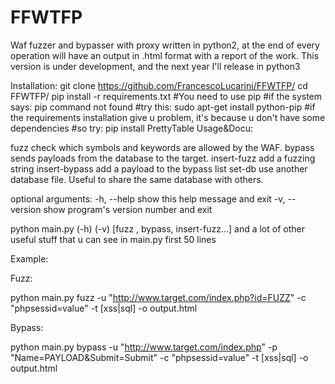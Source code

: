 # FFWTFP
Waf fuzzer and bypasser with proxy written in python2, at the end of every operation will have an output in .html format with a report of the work. This version is under development, and the next year I'll release in python3

Installation:
git clone https://github.com/FrancescoLucarini/FFWTFP/
cd FFWTFP/
pip install -r requirements.txt
#You need to use pip
#if the system says: pip command not found
#try this: sudo apt-get install python-pip
#if the requirements installation give u problem, it's because u don't have some dependencies
#so try: pip install PrettyTable
Usage&Docu:

fuzz                check which symbols and keywords are allowed by the WAF.
bypass              sends payloads from the database to the target.
insert-fuzz         add a fuzzing string
insert-bypass       add a payload to the bypass list
set-db              use another database file. Useful to share the same database with others.

optional arguments:
-h, --help            show this help message and exit
-v, --version         show program's version number and exit


python main.py (-h) (-v) [fuzz , bypass, insert-fuzz...] and a lot of other useful stuff that u can see in main.py first 50 lines

Example:


Fuzz:

python main.py fuzz -u "http://www.target.com/index.php?id=FUZZ" -c "phpsessid=value" -t [xss|sql] -o output.html 


Bypass:

python main.py bypass -u "http://www.target.com/index.php"  -p "Name=PAYLOAD&Submit=Submit" -c "phpsessid=value" -t [xss|sql] -o output.html
